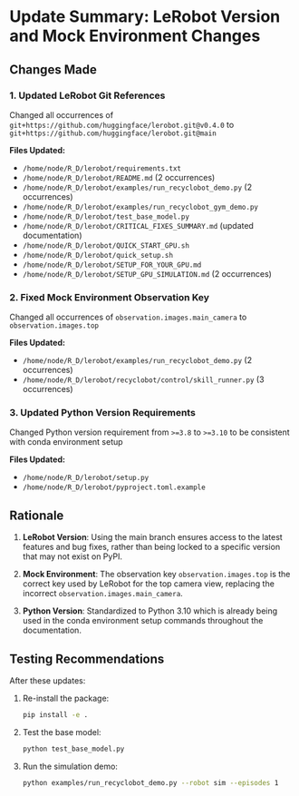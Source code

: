 # Update Summary: LeRobot Version and Mock Environment Changes

## Changes Made

### 1. Updated LeRobot Git References
Changed all occurrences of `git+https://github.com/huggingface/lerobot.git@v0.4.0` to `git+https://github.com/huggingface/lerobot.git@main`

**Files Updated:**
- `/home/node/R_D/lerobot/requirements.txt`
- `/home/node/R_D/lerobot/README.md` (2 occurrences)
- `/home/node/R_D/lerobot/examples/run_recyclobot_demo.py` (2 occurrences)
- `/home/node/R_D/lerobot/examples/run_recyclobot_gym_demo.py`
- `/home/node/R_D/lerobot/test_base_model.py`
- `/home/node/R_D/lerobot/CRITICAL_FIXES_SUMMARY.md` (updated documentation)
- `/home/node/R_D/lerobot/QUICK_START_GPU.sh`
- `/home/node/R_D/lerobot/quick_setup.sh`
- `/home/node/R_D/lerobot/SETUP_FOR_YOUR_GPU.md`
- `/home/node/R_D/lerobot/SETUP_GPU_SIMULATION.md` (2 occurrences)

### 2. Fixed Mock Environment Observation Key
Changed all occurrences of `observation.images.main_camera` to `observation.images.top`

**Files Updated:**
- `/home/node/R_D/lerobot/examples/run_recyclobot_demo.py` (2 occurrences)
- `/home/node/R_D/lerobot/recyclobot/control/skill_runner.py` (3 occurrences)

### 3. Updated Python Version Requirements
Changed Python version requirement from `>=3.8` to `>=3.10` to be consistent with conda environment setup

**Files Updated:**
- `/home/node/R_D/lerobot/setup.py`
- `/home/node/R_D/lerobot/pyproject.toml.example`

## Rationale

1. **LeRobot Version**: Using the main branch ensures access to the latest features and bug fixes, rather than being locked to a specific version that may not exist on PyPI.

2. **Mock Environment**: The observation key `observation.images.top` is the correct key used by LeRobot for the top camera view, replacing the incorrect `observation.images.main_camera`.

3. **Python Version**: Standardized to Python 3.10 which is already being used in the conda environment setup commands throughout the documentation.

## Testing Recommendations

After these updates:

1. Re-install the package:
   ```bash
   pip install -e .
   ```

2. Test the base model:
   ```bash
   python test_base_model.py
   ```

3. Run the simulation demo:
   ```bash
   python examples/run_recyclobot_demo.py --robot sim --episodes 1
   ```